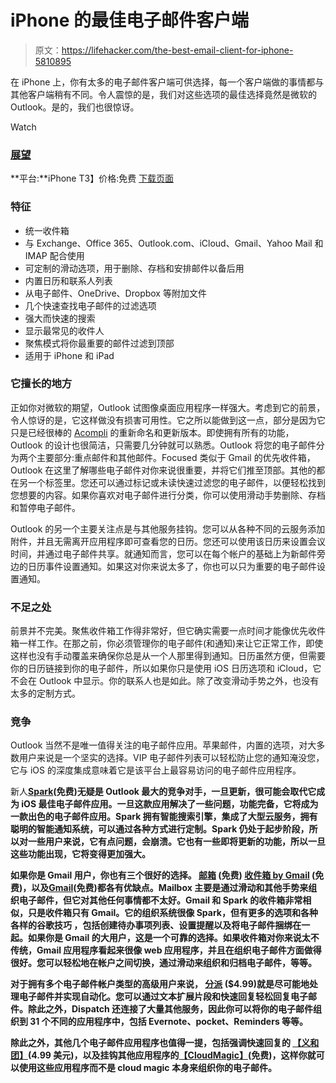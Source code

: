 # iPhone 的最佳电子邮件客户端

> 原文：<https://lifehacker.com/the-best-email-client-for-iphone-5810895>

在 iPhone 上，你有太多的电子邮件客户端可供选择，每一个客户端做的事情都与其他客户端稍有不同。令人震惊的是，我们对这些选项的最佳选择竟然是微软的 Outlook。是的，我们也很惊讶。

Watch

### [展望](https://itunes.apple.com/us/app/microsoft-outlook/id951937596?mt=8)

**平台:**iPhone
T3】价格:免费
[下载页面](https://itunes.apple.com/us/app/microsoft-outlook/id951937596?mt=8)

### 特征

*   统一收件箱
*   与 Exchange、Office 365、Outlook.com、iCloud、Gmail、Yahoo Mail 和 IMAP 配合使用
*   可定制的滑动选项，用于删除、存档和安排邮件以备后用
*   内置日历和联系人列表
*   从电子邮件、OneDrive、Dropbox 等附加文件
*   几个快速查找电子邮件的过滤选项
*   强大而快速的搜索
*   显示最常见的收件人
*   聚焦模式将你最重要的邮件过滤到顶部
*   适用于 iPhone 和 iPad

### 它擅长的地方

正如你对微软的期望，Outlook 试图像桌面应用程序一样强大。考虑到它的前景，令人惊讶的是，它这样做没有损害可用性。它之所以能做到这一点，部分是因为它只是已经很棒的 [Acompli](https://www.acompli.com/) 的重新命名和更新版本。即使拥有所有的功能，Outlook 的设计也很简洁，只需要几分钟就可以熟悉。Outlook 将您的电子邮件分为两个主要部分:重点邮件和其他邮件。Focused 类似于 Gmail 的优先收件箱，Outlook 在这里了解哪些电子邮件对你来说很重要，并将它们推至顶部。其他的都在另一个标签里。您还可以通过标记或未读快速过滤您的电子邮件，以便轻松找到您想要的内容。如果你喜欢对电子邮件进行分类，你可以使用滑动手势删除、存档和暂停电子邮件。

Outlook 的另一个主要关注点是与其他服务挂钩。您可以从各种不同的云服务添加附件，并且无需离开应用程序即可查看您的日历。您还可以使用该日历来设置会议时间，并通过电子邮件共享。就通知而言，您可以在每个帐户的基础上为新邮件旁边的日历事件设置通知。如果这对你来说太多了，你也可以只为重要的电子邮件设置通知。

### 不足之处

前景并不完美。聚焦收件箱工作得非常好，但它确实需要一点时间才能像优先收件箱一样工作。在那之前，你必须管理你的电子邮件(和通知)来让它正常工作，即使这样也没有手动覆盖来确保你总是从一个人那里得到通知。日历虽然方便，但需要你的日历链接到你的电子邮件，所以如果你只是使用 iOS 日历选项和 iCloud，它不会在 Outlook 中显示。你的联系人也是如此。除了改变滑动手势之外，也没有太多的定制方式。

### 竞争

Outlook 当然不是唯一值得关注的电子邮件应用。苹果邮件，内置的选项，对大多数用户来说是一个坚实的选择。VIP 电子邮件列表可以轻松防止您的通知淹没您，它与 iOS 的深度集成意味着它是该平台上最容易访问的电子邮件应用程序。

新人[**Spark**](https://itunes.apple.com/app/id997102246?mt=8&ign-mpt=uo%3D4)**(免费)无疑是 Outlook 最大的竞争对手，一旦更新，很可能会取代它成为 iOS 最佳电子邮件应用。一旦这款应用解决了一些问题，功能完备，它将成为一款出色的电子邮件应用。Spark 拥有智能搜索引擎，集成了大型云服务，拥有聪明的智能通知系统，可以通过各种方式进行定制。Spark 仍处于起步阶段，所以对一些用户来说，它有点问题，会崩溃。它也有一些即将更新的功能，所以一旦这些功能出现，它将变得更加强大。**

**如果你是 Gmail 用户，你也有三个很好的选择。 [**邮箱**](https://itunes.apple.com/us/app/mailbox/id576502633?mt=8) (免费) [**收件箱 by Gmail**](https://itunes.apple.com/us/app/inbox-by-gmail-inbox-that/id905060486?mt=8) (免费)，以及[**Gmail**](https://itunes.apple.com/us/app/gmail-email-from-google/id422689480?mt=8)(免费)都各有优缺点。Mailbox 主要是通过滑动和其他手势来组织电子邮件，但它对其他任何事情都不太好。Gmail 和 Spark 的收件箱非常相似，只是收件箱只有 Gmail。它的组织系统很像 Spark，但有更多的选项和各种各样的谷歌技巧 ，包括创建待办事项列表、设置提醒以及将电子邮件捆绑在一起。如果你是 Gmail 的大用户，这是一个可靠的选择。如果收件箱对你来说太不传统，Gmail 应用程序看起来很像 web 应用程序，并且在组织电子邮件方面做得很好。您可以轻松地在帐户之间切换，通过滑动来组织和归档电子邮件，等等。**

**对于拥有多个电子邮件帐户类型的高级用户来说， [**分派**](https://itunes.apple.com/en/app/id642022747?mt=8) ($4.99)就是尽可能地处理电子邮件并实现自动化。您可以通过文本扩展片段和快速回复轻松回复电子邮件。除此之外，Dispatch 还连接了大量其他服务，因此你可以将你的电子邮件组织到 31 个不同的应用程序中，包括 Evernote、pocket、Reminders 等等。**

**除此之外，其他几个电子邮件应用程序也值得一提，包括强调快速回复的 [**【义和团】**](https://itunes.apple.com/us/app/boxer-for-gmail-outlook-exchange/id561712083?mt=8)(4.99 美元)，以及挂钩其他应用程序的[**【CloudMagic】**](https://itunes.apple.com/us/app/cloudmagic-mail-app/id721677994?mt=8)(免费)，这样你就可以使用这些应用程序而不是 cloud magic 本身来组织你的电子邮件。**